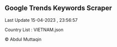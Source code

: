 

## Google Trends Keywords Scraper 
 
Last Update 15-04-2023 , 23:56:57

Country List :
VIETNAM.json



© Abdul Muttaqin 
